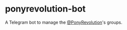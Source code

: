 ponyrevolution-bot
==================

A Telegram bot to manage the [@PonyRevolution](https://t.me/PonyRevolution)'s groups.
